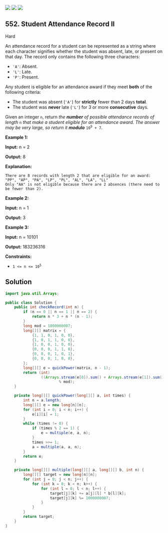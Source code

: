 [![](https://img.shields.io/github/stars/javadev/LeetCode-in-Java?label=Stars&style=flat-square)](https://github.com/javadev/LeetCode-in-Java)
[![](https://img.shields.io/github/forks/javadev/LeetCode-in-Java?label=Fork%20me%20on%20GitHub%20&style=flat-square)](https://github.com/javadev/LeetCode-in-Java/fork)
[![](https://img.shields.io/badge/-LeetCode%20in%20Kotlin-blue?style=flat-square)](https://github.com/javadev/LeetCode-in-Kotlin)

## 552\. Student Attendance Record II

Hard

An attendance record for a student can be represented as a string where each character signifies whether the student was absent, late, or present on that day. The record only contains the following three characters:

*   `'A'`: Absent.
*   `'L'`: Late.
*   `'P'`: Present.

Any student is eligible for an attendance award if they meet **both** of the following criteria:

*   The student was absent (`'A'`) for **strictly** fewer than 2 days **total**.
*   The student was **never** late (`'L'`) for 3 or more **consecutive** days.

Given an integer `n`, return _the **number** of possible attendance records of length_ `n` _that make a student eligible for an attendance award. The answer may be very large, so return it **modulo**_ <code>10<sup>9</sup> + 7</code>.

**Example 1:**

**Input:** n = 2

**Output:** 8

**Explanation:**

    There are 8 records with length 2 that are eligible for an award:
    "PP", "AP", "PA", "LP", "PL", "AL", "LA", "LL"
    Only "AA" is not eligible because there are 2 absences (there need to be fewer than 2). 

**Example 2:**

**Input:** n = 1

**Output:** 3 

**Example 3:**

**Input:** n = 10101

**Output:** 183236316 

**Constraints:**

*   <code>1 <= n <= 10<sup>5</sup></code>

## Solution

```java
import java.util.Arrays;

public class Solution {
    public int checkRecord(int n) {
        if (n == 0 || n == 1 || n == 2) {
            return n * 3 + n * (n - 1);
        }
        long mod = 1000000007;
        long[][] matrix = {
            {1, 1, 0, 1, 0, 0},
            {1, 0, 1, 1, 0, 0},
            {1, 0, 0, 1, 0, 0},
            {0, 0, 0, 1, 1, 0},
            {0, 0, 0, 1, 0, 1},
            {0, 0, 0, 1, 0, 0},
        };
        long[][] e = quickPower(matrix, n - 1);
        return (int)
                ((Arrays.stream(e[0]).sum() + Arrays.stream(e[1]).sum() + Arrays.stream(e[3]).sum())
                        % mod);
    }

    private long[][] quickPower(long[][] a, int times) {
        int n = a.length;
        long[][] e = new long[n][n];
        for (int i = 0; i < n; i++) {
            e[i][i] = 1;
        }
        while (times != 0) {
            if (times % 2 == 1) {
                e = multiple(e, a, n);
            }
            times >>= 1;
            a = multiple(a, a, n);
        }
        return e;
    }

    private long[][] multiple(long[][] a, long[][] b, int n) {
        long[][] target = new long[n][n];
        for (int j = 0; j < n; j++) {
            for (int k = 0; k < n; k++) {
                for (int l = 0; l < n; l++) {
                    target[j][k] += a[j][l] * b[l][k];
                    target[j][k] %= 1000000007;
                }
            }
        }
        return target;
    }
}
```